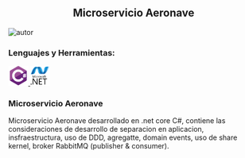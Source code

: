 <h2 align="center">Microservicio Aeronave</h2>
<img src="https://img.shields.io/badge/Autor-Jose%20Yujra-blue" alt="autor"/> 


<h3 align="left">Lenguajes y Herramientas:</h3><p align="left"> 
<a href="https://www.w3schools.com/cs/" target="_blank" rel="noreferrer"> <img src="https://raw.githubusercontent.com/devicons/devicon/master/icons/csharp/csharp-original.svg" alt="csharp" width="40" height="40"/> </a> </a><a href="https://dotnet.microsoft.com/" target="_blank" rel="noreferrer"> <img src="https://raw.githubusercontent.com/devicons/devicon/master/icons/dot-net/dot-net-original-wordmark.svg" alt="dotnet" width="40" height="40"/> </a>
</a></p>

### Microservicio Aeronave
Microservicio Aeronave desarrollado en .net core C#, contiene  las consideraciones de desarrollo de separacion en aplicacion, insfraestructura, uso de DDD, agregatte, domain events, uso de share kernel, broker RabbitMQ (publisher & consumer).
